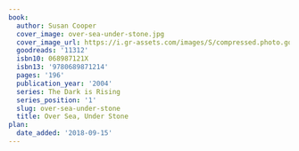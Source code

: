 ```yaml
---
book:
  author: Susan Cooper
  cover_image: over-sea-under-stone.jpg
  cover_image_url: https://i.gr-assets.com/images/S/compressed.photo.goodreads.com/books/1443993959l/11312._SX98_.jpg
  goodreads: '11312'
  isbn10: 068987121X
  isbn13: '9780689871214'
  pages: '196'
  publication_year: '2004'
  series: The Dark is Rising
  series_position: '1'
  slug: over-sea-under-stone
  title: Over Sea, Under Stone
plan:
  date_added: '2018-09-15'
---
```

